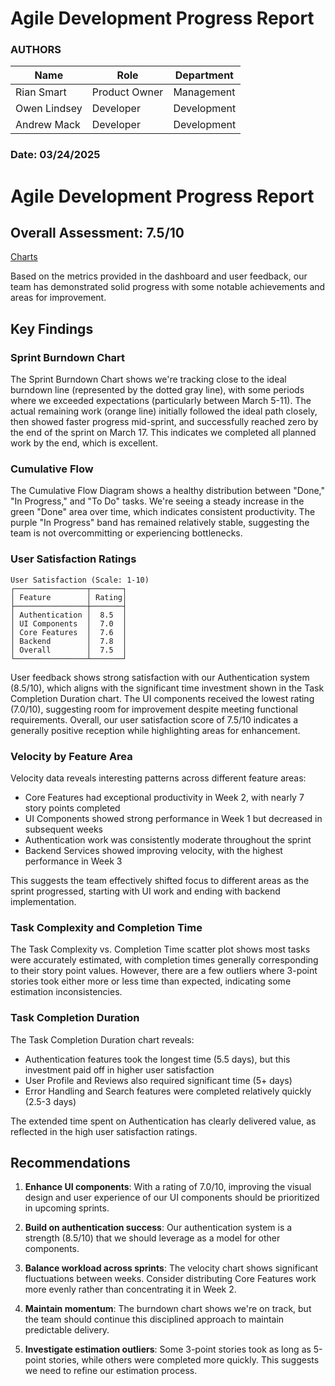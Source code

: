 # Agile Development Progress Report

### AUTHORS

| Name | Role | Department |
|------|------|------------|
| Rian Smart | Product Owner | Management |
| Owen Lindsey | Developer | Development |
| Andrew Mack | Developer | Development |

### Date: 03/24/2025

# Agile Development Progress Report

## Overall Assessment: 7.5/10
[Charts](https://github.com/omniV1/CineScope/blob/main/Documents/Images/ChartsSprint1.png)

Based on the metrics provided in the dashboard and user feedback, our team has demonstrated solid progress with some notable achievements and areas for improvement.

## Key Findings

### Sprint Burndown Chart

The Sprint Burndown Chart shows we're tracking close to the ideal burndown line (represented by the dotted gray line), with some periods where we exceeded expectations (particularly between March 5-11). The actual remaining work (orange line) initially followed the ideal path closely, then showed faster progress mid-sprint, and successfully reached zero by the end of the sprint on March 17. This indicates we completed all planned work by the end, which is excellent.

### Cumulative Flow


The Cumulative Flow Diagram shows a healthy distribution between "Done," "In Progress," and "To Do" tasks. We're seeing a steady increase in the green "Done" area over time, which indicates consistent productivity. The purple "In Progress" band has remained relatively stable, suggesting the team is not overcommitting or experiencing bottlenecks.

### User Satisfaction Ratings
```
User Satisfaction (Scale: 1-10)
┌────────────────┬───────┐
│ Feature        │ Rating│
├────────────────┼───────┤
│ Authentication │  8.5  │
│ UI Components  │  7.0  │
│ Core Features  │  7.6  │
│ Backend        │  7.8  │
│ Overall        │  7.5  │
└────────────────┴───────┘
```

User feedback shows strong satisfaction with our Authentication system (8.5/10), which aligns with the significant time investment shown in the Task Completion Duration chart. The UI components received the lowest rating (7.0/10), suggesting room for improvement despite meeting functional requirements. Overall, our user satisfaction score of 7.5/10 indicates a generally positive reception while highlighting areas for enhancement.

### Velocity by Feature Area


Velocity data reveals interesting patterns across different feature areas:
- Core Features had exceptional productivity in Week 2, with nearly 7 story points completed
- UI Components showed strong performance in Week 1 but decreased in subsequent weeks
- Authentication work was consistently moderate throughout the sprint
- Backend Services showed improving velocity, with the highest performance in Week 3

This suggests the team effectively shifted focus to different areas as the sprint progressed, starting with UI work and ending with backend implementation.

### Task Complexity and Completion Time

The Task Complexity vs. Completion Time scatter plot shows most tasks were accurately estimated, with completion times generally corresponding to their story point values. However, there are a few outliers where 3-point stories took either more or less time than expected, indicating some estimation inconsistencies.

### Task Completion Duration

The Task Completion Duration chart reveals:
- Authentication features took the longest time (5.5 days), but this investment paid off in higher user satisfaction
- User Profile and Reviews also required significant time (5+ days)
- Error Handling and Search features were completed relatively quickly (2.5-3 days)

The extended time spent on Authentication has clearly delivered value, as reflected in the high user satisfaction ratings.

## Recommendations

1. **Enhance UI components**: With a rating of 7.0/10, improving the visual design and user experience of our UI components should be prioritized in upcoming sprints.

2. **Build on authentication success**: Our authentication system is a strength (8.5/10) that we should leverage as a model for other components.

3. **Balance workload across sprints**: The velocity chart shows significant fluctuations between weeks. Consider distributing Core Features work more evenly rather than concentrating it in Week 2.

4. **Maintain momentum**: The burndown chart shows we're on track, but the team should continue this disciplined approach to maintain predictable delivery.

5. **Investigate estimation outliers**: Some 3-point stories took as long as 5-point stories, while others were completed more quickly. This suggests we need to refine our estimation process.

